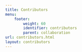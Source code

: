 ```yaml
---
title: Contributors
menu:  
    footer:
        weight: 60
        identifier: contributors
        parent: collaboration
url: contributors.html
layout: contributors
---
```

